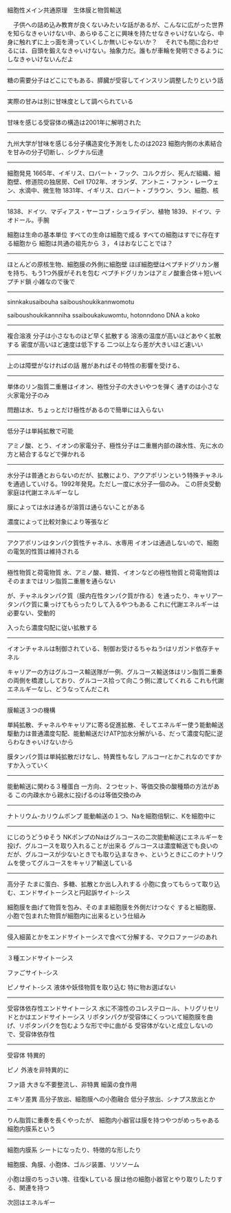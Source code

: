 細胞性メイン共通原理　生体膜と物質輸送

　子供への詰め込み教育が良くないみたいな話があるが、こんなに広がった世界を知らなきゃいけない中、あらゆることに興味を持たせなきゃいけないなら、中身に触れずに上っ面を滑っていくしか無いじゃないか？
　それでも間に合わせるには、自頭を鍛えなきゃいけない。抽象力だ。誰もが車輪を発明できるようにしなきゃいけないんだよ

---

糖の需要分子はどこにでもある、膵臓が受容してインスリン調整したりという話

---

実際の甘みは別に甘味度として調べられている

---

甘味を感じる受容体の構造は2001年に解明された

---

九州大学が甘味を感じる分子構造変化予測をしたのは2023
細胞内側の水素結合を甘みの分子切断し、シグナル伝達

---

細胞発見
1665年、イギリス、ロバート・フック、コルクガシ、死んだ組織、細胞壁、修道院の独居房、Cell
1702年、オランダ、アントニ・ファン・レーウェン、水滴中、微生物
1831年、イギリス、ロバート・ブラウン、ラン、細胞、核

---

1838、ドイツ、マディアス・ヤーコプ・シュライデン、植物
1839、ドイツ、テオドール。手腕

細胞は生命の基本単位
すべての生命は細胞で成る
すべての細胞はすでに存在する細胞から
細胞は共通の祖先から
    ３，４はおなじことでは？
    
---

ほとんどの原核生物、細胞膜の外側に細胞壁
ほぼ細胞壁はペプチドグリカン層を持ち、もう1つ外膜がそれを包む
ペプチドグリカンはアミノ酸重合体＋短いペプチド鎖
    小雑なので後で
    
---

sinnkakusaibouha 
saiboushoukikannwomotu 

saiboushoukikannniha 
ssaiboukakuwomtu, 
hotonndono 
DNA
a
koko

---


複合溶液
分子は小さなものほど早く拡散する
溶液の温度が高いほどあやく拡散する
密度が高いほど速度は低下する
二つ以上なら差が大きいほど速いい

---

上のは障壁がなければの話
層があればその特性の影響を受ける、


---

単体のリン脂質二重層はイオン、極性分子の大きいやつを弾く
通すのは小さな火家電分子のみ

問題は水、ちょっとだけ極性があるので簡単には入らない

---

低分子は単純拡散で可能

アミノ酸、とう、イオンの家電分子、極性分子は二重層内部の疎水性、先に水の方と結合するなどで弾かれる

---

水分子は普通とおらないのだが、拡散により、アクアポリンという特殊チャネルを通過していける。1992年発見。ただし一度に水分子一個のみ。
この肝炎受動家庭は代謝エネルギーなし

膜によっては水は通るが溶質は通らないことがある

濃度によって比較対象により等張など

---

アクアポリンはタンパク質性チャネル、水専用
イオンは通過しないので、細胞の電気的性質は維持される

---

極性物質と荷電物質
水、アミノ酸、糖質、イオンなどの極性物質と荷電物質はそのままではリン脂質二重層を通らない

が、チャネルタンパク質（膜内在性タンパク質が作る）を通ったり、キャリアータンパク質に乗っけてもらったりして入るやつもある
これに代謝エネルギーは必要ない、受動的

入ったら濃度勾配に従い拡散する

---

イオンチャネルは制御されている、制御お受けるちゃねうrはリガンド依存チャネル

キャリアーの方はグルコース輸送隊が一例、グルコース輸送体はリン脂質二重奏の両側を橋渡ししており、グルコース拾って向こう側に渡してくれる
これも代謝エネルギーなし、どうなってんだこれ

---

膜輸送３つの機構

単純拡散、チャネルやキャリアに寄る促進拡散、そしてエネルギー使う能動輸送
駆動力は普通濃度勾配、能動輸送だけATP加水分解がいる、だって濃度勾配に逆らわなきゃいけないから

膜タンパク質は単純拡散だけなし、特異性もなし
アルコーrとかこれなのですかすか入っていく

---


能動輸送に関わる３種蛋白
一方向、２つセット、等価交換の酸種類の方法がある
この内疎水から親水に投げるのは等価交換のみ

---

ナトリウム-カリウムポンプ
能動輸送の１つ、Naを細胞倍駅に、Kを細胞中に

---

にじのうどうゆそう
NKポンプのNaはグルコースの二次能動輸送にエネルギーを投げ、グルコースを取り入れることが出来る
グルコースは濃度輸送でも良いのだが、グルコースが少ないときでも取り込まなきゃ、というときにこのナトリウムを使ってグルコースをキャリア輸送している


---

高分子
たまに蛋白、多糖、拡散とか出し入れする
小胞に食ってもらって取り込む、エンドサイトーシスと円起訴サイト-シス

細胞膜を曲げて物質を包み、そのまま細胞膜を外側だけつなぐ
すると細胞膜、小胞で包まれた物質が細胞内に出来るという仕組み

---

侵入細菌とかをエンドサイトーシスで食べて分解する、マクロファージのあれ

---

３種エンドサイトーシス

ファごサイト-シス

ピノサイト-シス
液体や妖怪物質を取り込む
特に物お選ばない

---

受容体依存性エンドサイトーシス
水に不溶性のコレステロール、トリグリセリドとかはエンドサイトーシス
リポタンパクが受容体にくっついて細胞膜を曲げ、リポタンパクを包むような形で中に曲がる
受容体がないと成立しないので、受容体依存性

---

受容体
特異的

ピノ
外液を非特異的に

ファ語
大きな不要整流し、非特異
細菌の食作用

エキソ差異
高分子放出、細胞膜への小胞融合
低分子放出、シナプス放出とか

---

りん脂質に重奏を長くやったが、
細胞内小器官は膜を持つやつがめっちゃある
細胞内膜系という

---

細胞内膜系
シートになったり、特徴的な形したり

細胞膜、角膜、小胞体、ゴルジ装置、リソソーム

小胞は膜のちっさい塊、往復kしている
膜は他の細胞小器官とやり取りしたりする、関連を持つ





次回はエネルギー


















